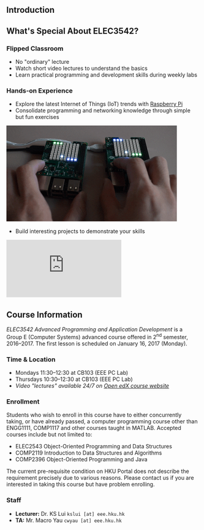 ## Introduction

<script async class="speakerdeck-embed" data-id="54112c4a6cef45b39237bc1fac08cdb2" data-ratio="1.77777777777778" src="//speakerdeck.com/assets/embed.js"></script>

## What's Special About ELEC3542?

### Flipped Classroom

- No "ordinary" lecture
- Watch short video lectures to understand the basics
- Learn practical programming and development skills during weekly labs

### Hands-on Experience

- Explore the latest Internet of Things (IoT) trends with [Raspberry Pi](https://www.raspberrypi.org)
- Consolidate programming and networking knowledge through simple but fun exercises

![](/images/socket_pong.gif?align=center)

- Build interesting projects to demonstrate your skills

<div class="embed-container"><iframe src="https://www.youtube.com/embed/9VwqDicLZe8" frameborder="0" allowfullscreen></iframe></div>

## Course Information

_ELEC3542 Advanced Programming and Application Development_ is a Group E (Computer Systems) advanced course offered in 2<sup>nd</sup> semester, 2016–2017. The first lesson is scheduled on January 16, 2017 (Monday).

### Time & Location

- Mondays 11:30–12:30 at CB103 (EEE PC Lab)
- Thursdays 10:30–12:30 at CB103 (EEE PC Lab)
- _Video "lectures" available 24/7 on [Open edX course website](https://learning.hku.hk/catalog/course/advanced-programming-and-application-development/)_

### Enrollment

Students who wish to enroll in this course have to either concurrently taking, or have already passed, a computer programming course other than ENGG1111, COMP1117 and other courses taught in MATLAB. Accepted courses include but not limited to:

- ELEC2543 Object-Oriented Programming and Data Structures
- COMP2119 Introduction to Data Structures and Algorithms
- COMP2396 Object-Oriented Programming and Java

The current pre-requisite condition on HKU Portal does not describe the requirement precisely due to various reasons. Please contact us if you are interested in taking this course but have problem enrolling.

### Staff

- **Lecturer:** Dr. KS Lui `kslui [at] eee.hku.hk`
- **TA:** Mr. Macro Yau `cwyau [at] eee.hku.hk`
